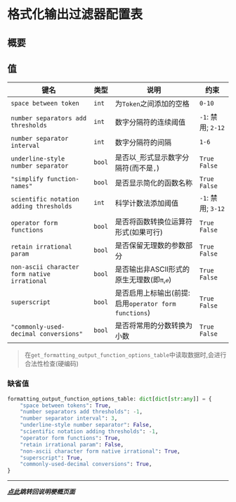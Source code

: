 # 格式化输出过滤器配置表  

## 概要  

## 值  
| 键名                                           | 类型     | 说明                                       | 约束               |
|----------------------------------------------|--------|------------------------------------------|------------------|  
| `space between token`                        | `int`  | 为`Token`之间添加的空格                          | `0-10`           |
| `number separators add thresholds`           | `int`  | 数字分隔符的连续阈值                               | `-1`: 禁用; `2-12` |
| `number separator interval`                  | `int`  | 数字分隔符的间隔                                 | `1-6`            |  
| `underline-style number separator`           | `bool` | 是否以`_`形式显示数字分隔符(而不是`,`)                  | `True` `False`   |  
| `"simplify function-names"`                  | `bool` | 是否显示简化的函数名称                              | `True` `False`   |
| `scientific notation adding thresholds`      | `int`  | 科学计数法添加阈值                                | `-1`: 禁用; `3-12` |
| `operator form functions`                    | `bool` | 是否将函数转换位运算符形式(如果可行)                      | `True` `False`   |  
| `retain irrational param`                    | `bool` | 是否保留无理数的参数部分                             | `True` `False`   |
| `non-ascii character form native irrational` | `bool` | 是否输出非ASCII形式的原生无理数(即`π`,`𝑒`)            | `True` `False`   |
| `superscript`                                | `bool` | 是否启用上标输出(前提:启用`operator form functions`) | `True` `False`   |  
| `"commonly-used-decimal conversions"`        | `bool` | 是否将常用的分数转换为小数                            | `True` `False`   |  


> 在`get_formatting_output_function_options_table`中读取数据时,会进行合法性检查(硬编码)

### 缺省值  

```python
formatting_output_function_options_table: dict[dict[str:any]] = {
    "space between tokens": True,
    "number separators add thresholds": -1,
    "number separator interval": 3,
    "underline-style number separator": False,
    "scientific notation adding thresholds": -1,
    "operator form functions": True,
    "retain irrational param": False,
    "non-ascii character form native irrational": True,
    "superscript": True,
    "commonly-used-decimal conversions": True,
}
```
---

***[点此](../项目说明梗概.md)跳转回说明梗概页面***